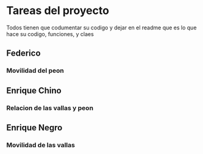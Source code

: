 # Tareas del proyecto
Todos tienen que codumentar su codigo y dejar en el readme que es lo que hace su codigo, funciones, y claes
## Federico
### Movilidad del peon
## Enrique Chino
### Relacion de las vallas y peon
## Enrique Negro
### Movilidad de las vallas
